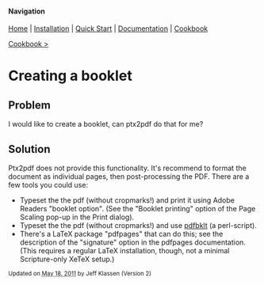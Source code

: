 #### Navigation

[Home](../../home/README.md)  | [Installation](../../installation/README.md) | [Quick Start](../../quick-start/README.md) | [Documentation](../../documentation/README.md) | [Cookbook ](../README.md) 

[Cookbook >](../README.md) 


# <span class="entry-title">Creating a booklet</span>


## <a name="TOC-Problem">Problem</a>

<a name="TOC-Problem">I would like to create a booklet, can ptx2pdf do that for me?  
</a>

## <a name="TOC-Problem"></a><a name="TOC-Solution">Solution</a>

<a name="TOC-Solution">Ptx2pdf does not provide this functionality. It's recommend to format the document as individual pages, then post-processing the PDF. There are a few tools you could use:</a>

*  Typeset the the pdf (without cropmarks!) and print it using Adobe Readers "booklet option". (See the "Booklet printing" option of the Page Scaling pop-up in the Print dialog).</a>
*  Typeset the the pdf (without cropmarks!) and use [pdfbklt](https://metacpan.org/pod/Text::PDF) (a perl-script). 
*  There's a LaTeX package "pdfpages" that can do this; see the description of the "signature" option in the pdfpages documentation. (This requires a regular LaTeX installation, though, not a minimal Scripture-only XeTeX setup.)

<small>Updated on <abbr class="updated" title="2011-05-18T20:13:08.593Z">May 18, 2011</abbr> by <span class="author"><span class="vcard">Jeff Klassen</span> </span>(Version <span class="sites:revision">2</span>)</small>  

